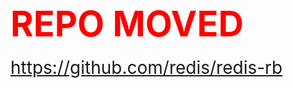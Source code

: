 # <span style='color: red; font-size: 2em'>REPO MOVED</span>
<span style='font-size: 2em'>https://github.com/redis/redis-rb</span>
